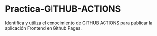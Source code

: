 # Practica-GITHUB-ACTIONS
Identifica y utiliza el conocimiento de GITHUB ACTIONS para publicar la aplicación Frontend en Github Pages.
